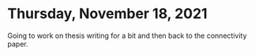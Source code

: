 # Thursday, November 18, 2021

Going to work on thesis writing for a bit and then back to the connectivity paper.
